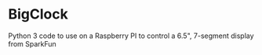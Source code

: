 # BigClock
Python 3 code to use on a Raspberry PI to control a 6.5", 7-segment display from SparkFun
